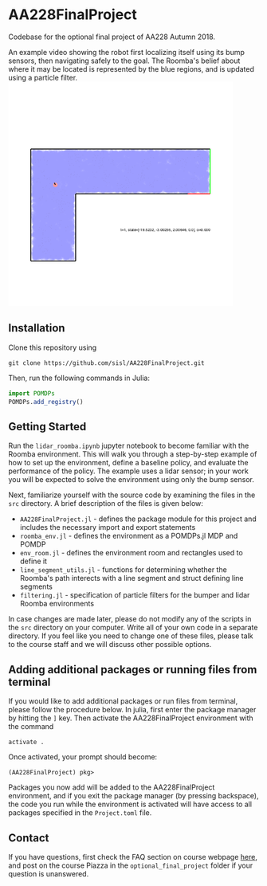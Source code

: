# AA228FinalProject
Codebase for the optional final project of AA228 Autumn 2018.

An example video showing the robot first localizing itself using its bump sensors, then navigating safely to the goal. The Roomba's belief about where it may be located is represented by the blue regions, and is updated using a particle filter.
<img src="demo.gif" width="450">

## Installation
Clone this repository using
```
git clone https://github.com/sisl/AA228FinalProject.git
```

Then, run the following commands in Julia:
```julia
import POMDPs
POMDPs.add_registry()
```

## Getting Started
Run the ```lidar_roomba.ipynb``` jupyter notebook to become familiar with the Roomba environment. This will walk you through a step-by-step example of how to set up the environment, define a baseline policy, and evaluate the performance of the policy. The example uses a lidar sensor; in your work you will be expected to solve the environment using only the bump sensor. 

Next, familiarize yourself with the source code by examining the files in the ```src``` directory. A brief description of the files is given below:
* ```AA228FinalProject.jl``` - defines the package module for this project and includes the necessary import and export statements
* ```roomba_env.jl``` - defines the environment as a POMDPs.jl MDP and POMDP
* ```env_room.jl``` - defines the environment room and rectangles used to define it
* ```line_segment_utils.jl``` - functions for determining whether the Roomba's path interects with a line segment and struct defining line segments
* ```filtering.jl``` - specification of particle filters for the bumper and lidar Roomba environments

In case changes are made later, please do not modify any of the scripts in the ``src`` directory on your computer. Write all of your own code in a separate directory. If you feel like you need to change one of these files, please talk to the course staff and we will discuss other possible options.

## Adding additional packages or running files from terminal
If you would like to add additional packages or run files from terminal, please follow the procedure below.
In julia, first enter the package manager by hitting the ```]``` key. Then activate the AA228FinalProject environment with the command
```
activate .
```
Once activated, your prompt should become:
```
(AA228FinalProject) pkg> 
```
Packages you now add will be added to the AA228FinalProject environment, and if you exit the package manager (by pressing backspace), the code you run while the environment is activated will have access to all packages specified in the ```Project.toml``` file.

## Contact
If you have questions, first check the FAQ section on course webpage [here](https://web.stanford.edu/class/aa228/cgi-bin/wp/optional-final-project-escape-roomba), and post on the course Piazza in the ```optional_final_project``` folder if your question is unanswered.
